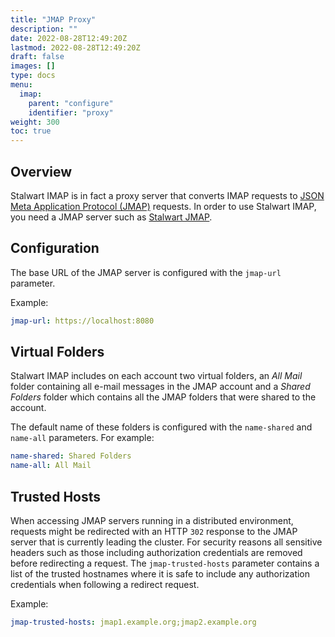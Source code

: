```yaml
---
title: "JMAP Proxy"
description: ""
date: 2022-08-28T12:49:20Z
lastmod: 2022-08-28T12:49:20Z
draft: false
images: []
type: docs
menu:
  imap:
    parent: "configure"
    identifier: "proxy"
weight: 300
toc: true
---
```


## Overview

Stalwart IMAP is in fact a proxy server that converts IMAP requests to [JSON Meta Application Protocol (JMAP)](https://www.rfc-editor.org/rfc/rfc8620.html) requests.
In order to use Stalwart IMAP, you need a JMAP server such as [Stalwart JMAP](https://stalw.art/jmap).

## Configuration

The base URL of the JMAP server is configured with the ``jmap-url`` parameter.

Example:

```yaml
jmap-url: https://localhost:8080
```

## Virtual Folders

Stalwart IMAP includes on each account two virtual folders, an *All Mail* folder
containing all e-mail messages in the JMAP account and a *Shared Folders* folder which
contains all the JMAP folders that were shared to the account.

The default name of these folders is configured with the ``name-shared`` and 
``name-all`` parameters. For example:

```yaml
name-shared: Shared Folders
name-all: All Mail
```

## Trusted Hosts

When accessing JMAP servers running in a distributed environment, requests might be redirected with an
HTTP ``302`` response to the JMAP server that is currently leading the cluster. For security reasons all sensitive 
headers such as those including authorization credentials are removed before redirecting a request. The ``jmap-trusted-hosts``
parameter contains a list of the trusted hostnames where it is safe to include 
any authorization credentials when following a redirect request.

Example:

```yaml
jmap-trusted-hosts: jmap1.example.org;jmap2.example.org
```
